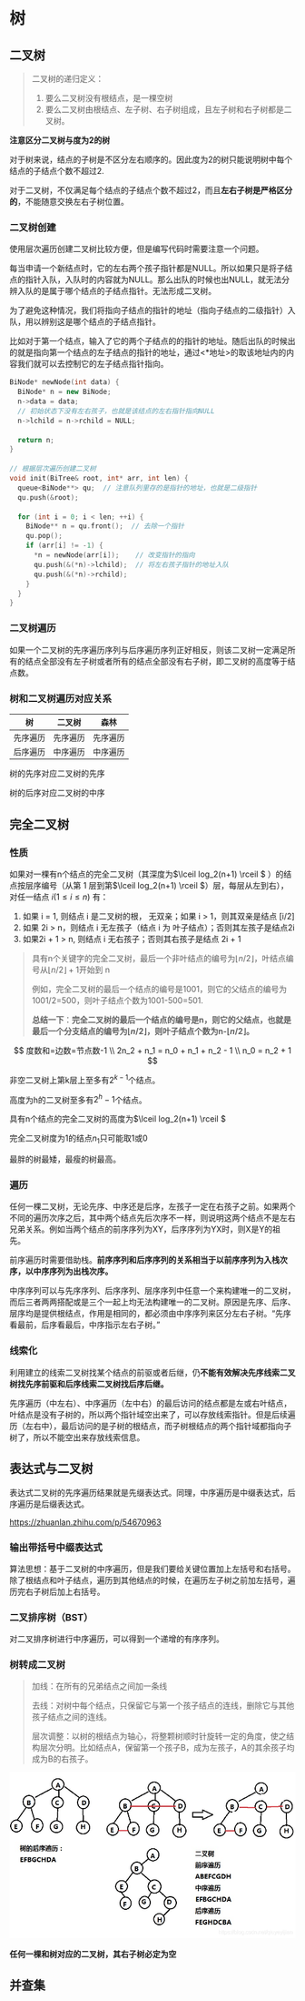 # 树

## 二叉树

> 二叉树的递归定义：
>
> 1. 要么二叉树没有根结点，是一棵空树
> 2. 要么二叉树由根结点、左子树、右子树组成，且左子树和右子树都是二叉树。

**注意区分二叉树与度为2的树**

对于树来说，结点的子树是不区分左右顺序的。因此度为2的树只能说明树中每个结点的子结点个数不超过2.

对于二叉树，不仅满足每个结点的子结点个数不超过2，而且**左右子树是严格区分的**，不能随意交换左右子树位置。

### 二叉树创建

使用层次遍历创建二叉树比较方便，但是编写代码时需要注意一个问题。

每当申请一个新结点时，它的左右两个孩子指针都是NULL。所以如果只是将子结点的指针入队，入队时的内容就为NULL。那么出队的时候也出NULL，就无法分辨入队的是属于哪个结点的子结点指针。无法形成二叉树。

为了避免这种情况，我们将指向子结点的指针的地址（指向子结点的二级指针）入队，用以辨别这是哪个结点的子结点指针。

比如对于第一个结点，输入了它的两个子结点的的指针的地址。随后出队的时候出的就是指向第一个结点的左子结点的指针的地址，通过<*地址>的取该地址内的内容我们就可以去控制它的左子结点指针指向。

```cpp
BiNode* newNode(int data) {
  BiNode* n = new BiNode;
  n->data = data;
  // 初始状态下没有左右孩子，也就是该结点的左右指针指向NULL
  n->lchild = n->rchild = NULL;

  return n;
}

// 根据层次遍历创建二叉树
void init(BiTree& root, int* arr, int len) {
  queue<BiNode**> qu;  // 注意队列里存的是指针的地址，也就是二级指针
  qu.push(&root);

  for (int i = 0; i < len; ++i) {
    BiNode** n = qu.front();  // 去除一个指针
    qu.pop();
    if (arr[i] != -1) {
      *n = newNode(arr[i]);    // 改变指针的指向
      qu.push(&(*n)->lchild);  // 将左右孩子指针的地址入队
      qu.push(&(*n)->rchild);
    }
  }
}
```





### 二叉树遍历

如果一个二叉树的先序遍历序列与后序遍历序列正好相反，则该二叉树一定满足所有的结点全部没有左子树或者所有的结点全部没有右子树，即二叉树的高度等于结点数。

### 树和二叉树遍历对应关系

| 树       | 二叉树   | 森林     |
| -------- | -------- | -------- |
| 先序遍历 | 先序遍历 | 先序遍历 |
| 后序遍历 | 中序遍历 | 中序遍历 |

树的先序对应二叉树的先序

树的后序对应二叉树的中序

## 完全二叉树

### 性质

如果对一棵有n个结点的完全二叉树（其深度为$\lceil log_2(n+1) \rceil $ ）的结点按层序编号（从第 1 层到第$\lceil log_2(n+1) \rceil $）层，每层从左到右），对任一结点 $i \left( 1\leq i \leq n\right)$ 有：

1. 如果 i = 1, 则结点 i 是二叉树的根， 无双亲；如果 i > 1，则其双亲是结点 [i/2]
2. 如果 2i > n，则结点 i 无左孩子（结点 i 为 叶子结点）；否则其左孩子是结点2i
3. 如果2i + 1 > n, 则结点 i 无右孩子；否则其右孩子是结点 2i + 1

> 具有n个关键字的完全二叉树，最后一个非叶结点的编号为$\lfloor n/2 \rfloor$，叶结点编号从$\lfloor n/2 \rfloor +1$开始到 n
>
> 例如，完全二叉树的最后一个结点的编号是1001，则它的父结点的编号为1001/2=500，则叶子结点个数为1001-500=501. 
>
>    **总结一下**：**完全二叉树的最后一个结点的编号是n，则它的父结点，也就是最后一个分支结点的编号为$\lfloor n/2 \rfloor$，则叶子结点个数为n-$\lfloor n/2 \rfloor$。**


$$
度数和=边数=节点数-1 \\
2n_2 + n_1 = n_0 + n_1 + n_2 - 1 \\
n_0 = n_2 + 1
$$

非空二叉树上第k层上至多有$2^{k-1}$个结点。

高度为h的二叉树至多有$2^h -1$个结点。

具有n个结点的完全二叉树的高度为$\lceil log_2(n+1) \rceil $

完全二叉树度为1的结点$n_1$只可能取1或0

最胖的树最矮，最瘦的树最高。





### 遍历

任何一棵二叉树，无论先序、中序还是后序，左孩子一定在右孩子之前。如果两个不同的遍历次序之后，其中两个结点先后次序不一样，则说明这两个结点不是左右兄弟关系。例如当两个结点的前序序列为XY，后序序列为YX时，则X是Y的祖先。

前序遍历时需要借助栈。**前序序列和后序序列的关系相当于以前序序列为入栈次序，以中序序列为出栈次序。**

中序序列可以与先序序列、后序序列、层序序列中任意一个来构建唯一的二叉树，而后三者两两搭配或是三个一起上均无法构建唯一的二叉树。原因是先序、后序、层序均是提供根结点，作用是相同的，都必须由中序序列来区分左右子树。“先序看最前，后序看最后，中序指示左右子树。”



### 线索化

利用建立的线索二叉树找某个结点的前驱或者后继，仍**不能有效解决先序线索二叉树找先序前驱和后序线索二叉树找后序后继。**

先序遍历（中左右）、中序遍历（左中右）的最后访问的结点都是左或右叶结点，叶结点是没有子树的，所以两个指针域空出来了，可以存放线索指针。但是后续遍历（左右中），最后访问的是子树的根结点，而子树根结点的两个指针域都指向子树了，所以不能空出来存放线索信息。



## 表达式与二叉树

表达式二叉树的先序遍历结果就是先缀表达式。同理，中序遍历是中缀表达式，后序遍历是后缀表达式。

https://zhuanlan.zhihu.com/p/54670963

### 输出带括号中缀表达式

算法思想：基于二叉树的中序遍历，但是我们要给关键位置加上左括号和右括号。除了根结点和叶子结点，遍历到其他结点的时候，在遍历左子树之前加左括号，遍历完右子树后加上右括号。





### 二叉排序树（BST）

对二叉排序树进行中序遍历，可以得到一个递增的有序序列。







### 树转成二叉树

> 加线：在所有的兄弟结点之间加一条线
>
> 去线：对树中每个结点，只保留它与第一个孩子结点的连线，删除它与其他孩子结点之间的连线。
>
> 层次调整：以树的根结点为轴心，将整颗树顺时针旋转一定的角度，使之结构层次分明。比如结点A，保留第一个孩子B，成为左孩子，A的其余孩子均成为B的右孩子。

![在这里插入图片描述](assets/%E6%A0%91/2019122221174185.png)

**任何一棵和树对应的二叉树，其右子树必定为空**







## 并查集

